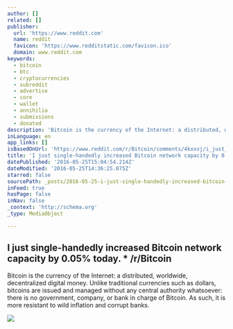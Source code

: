 ```yaml
---
author: []
related: []
publisher:
  url: 'https://www.reddit.com'
  name: reddit
  favicon: 'https://www.redditstatic.com/favicon.ico'
  domain: www.reddit.com
keywords:
  - bitcoin
  - btc
  - cryptocurrencies
  - subreddit
  - advertise
  - core
  - wallet
  - annihilia
  - submissions
  - donated
description: 'Bitcoin is the currency of the Internet: a distributed, worldwide, decentralized digital money. Unlike traditional currencies such as dollars, bitcoins are issued and managed without any central authority whatsoever: there is no government, company, or bank in charge of Bitcoin. As such, it is more resistant to wild inflation and corrupt banks.'
inLanguage: en
app_links: []
isBasedOnUrl: 'https://www.reddit.com/r/Bitcoin/comments/4kxxvj/i_just_singlehandedly_increased_bitcoin_network/'
title: 'I just single-handedly increased Bitcoin network capacity by 0.05% today. * /r/Bitcoin'
datePublished: '2016-05-25T15:04:54.214Z'
dateModified: '2016-05-25T14:36:25.075Z'
starred: false
sourcePath: _posts/2016-05-25-i-just-single-handedly-increased-bitcoin-network-capacity-by.md
inFeed: true
hasPage: false
inNav: false
_context: 'http://schema.org'
_type: MediaObject

---
```

<article style=""><h1>I just single-handedly increased Bitcoin network capacity by 0.05% today. * /r/Bitcoin</h1><p>Bitcoin is the currency of the Internet: a distributed, worldwide, decentralized digital money. Unlike traditional currencies such as dollars, bitcoins are issued and managed without any central authority whatsoever: there is no government, company, or bank in charge of Bitcoin. As such, it is more resistant to wild inflation and corrupt banks.</p><img src="https://www.redditstatic.com/icon.png" /></article>